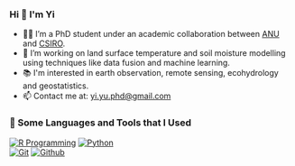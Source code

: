 ### Hi 👋 I'm Yi

- 👨‍🎓 I’m a PhD student under an academic collaboration between [ANU](https://fennerschool.anu.edu.au/people/students/yi-yu-0) and [CSIRO](https://people.csiro.au/Y/Y/yi-yu).
- 👜 I’m working on land surface temperature and soil moisture modelling using techniques like data fusion and machine learning.
- 📚 I'm interested in earth observation, remote sensing, ecohydrology and geostatistics.
- 📫 Contact me at: yi.yu.phd@gmail.com

### 📐 Some Languages and Tools that I Used

[![R Programming](https://img.shields.io/badge/-R%20Programming-3776AB?style=flat&logo=R&logoColor=white)](https://www.r-project.org/)
[![Python](https://img.shields.io/badge/-Python-3776AB?style=flat&logo=python&logoColor=white)](https://www.python.org/)
<br />
[![Git](https://img.shields.io/badge/-Git-F05032?style=flat&logo=git&logoColor=white)](https://git-scm.com/)
[![Github](https://img.shields.io/badge/-Github-181717?style=flat&logo=github&logoColor=white)](https://github.com/)


<!--👯 I’m looking to collaborate on ...
- 🤔 I’m looking for help with ...
- 💬 Ask me about ...

- 😄 Pronouns: ...
- ⚡ Fun fact: ...
-->

